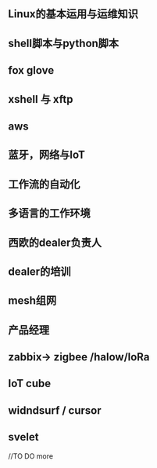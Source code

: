 ## Linux的基本运用与运维知识
## shell脚本与python脚本
## fox glove
## xshell 与 xftp
## aws
## 蓝牙，网络与IoT
## 工作流的自动化
## 多语言的工作环境 
## 西欧的dealer负责人
## dealer的培训
## mesh组网

## 产品经理

## zabbix-> zigbee  /halow/loRa
## IoT cube

## widndsurf / cursor

## svelet
//TO DO more